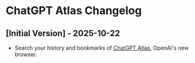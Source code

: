 # ChatGPT Atlas Changelog

## [Initial Version] - 2025-10-22

- Search your history and bookmarks of [ChatGPT Atlas](https://openai.com/products/atlas), OpenAI's new browser.
